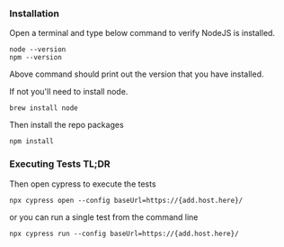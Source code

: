 ### Installation

Open a terminal and type below command to verify NodeJS is installed.

```
node --version
npm --version
```

Above command should print out the version that you have installed.

If not you'll need to install node.

```
brew install node
```

Then install the repo packages

```
npm install
```

### Executing Tests TL;DR

Then open cypress to execute the tests

```
npx cypress open --config baseUrl=https://{add.host.here}/
```

or you can run a single test from the command line

```
npx cypress run --config baseUrl=https://{add.host.here}/
```
